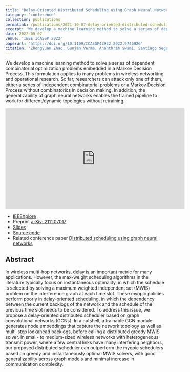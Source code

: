 ```yaml
---
title: "Delay-Oriented Distributed Scheduling using Graph Neural Networks"
category: 'conference'
collection: publications
permalink: /publications/2021-10-07-delay-oriented-distributed-scheduling-using-gcn.html
excerpt: 'We develop a machine learning method to solve a series of dependent combinatorial optimization problems embedded in a Markov Decision Process. This formulation applies to many problems in wireless networking and operational research. So far, researchers can attack only one of them but their combination.'
date: 2022-05-07
venue: 'IEEE ICASSP 2022'
paperurl: 'https://doi.org/10.1109/ICASSP43922.2022.9746926'
citation: 'Zhongyuan Zhao, Gunjan Verma, Ananthram Swami, Santiago Segarra, &quot; Delay-Oriented Distributed Scheduling Using Graph Neural Networks,&quot; <i>IEEE ICASSP 2022</i>, pp. 8902-8906, doi: 10.1109/ICASSP43922.2022.9746926.'
---
```


We develop a machine learning method to solve a series of dependent combinatorial optimization problems embedded in a Markov Decision Process. This formulation applies to many problems in wireless networking and operational research. So far, researchers can attack only one of them, either a series of independent combinatorial problems or a Markov Decision Process without combinatorics in decision making. In addition, the generalizability of graph neural networks enables the trained pipeline to work for different/dynamic topologies without retraining.


<iframe width="560" height="315" src="https://www.youtube.com/embed/lZscLy16TFY" title="YouTube video player" frameborder="0" allow="accelerometer; autoplay; clipboard-write; encrypted-media; gyroscope; picture-in-picture" allowfullscreen></iframe>

- [IEEEXplore](https://doi.org/10.1109/ICASSP43922.2022.9746926)
- Preprint [arXiv: 2111.07017](https://arxiv.org/pdf/2111.07017)
- [Slides](/files/Zhao_DelayScheduling_ICASSP22.pdf) 
- [Source code](https://github.com/zhongyuanzhao/gcn-dql)
- Related conference paper [Distributed scheduling using graph neural networks](/publications/2021-01-30-DGCN.html)


## Abstract

In wireless multi-hop networks, delay is an important metric for many applications. However, the max-weight scheduling algorithms in the literature typically focus on instantaneous optimality, in which the schedule is selected by solving a maximum weighted independent set (MWIS) problem on the interference graph at each time slot. These myopic policies perform poorly in delay-oriented scheduling, in which the dependency between the current backlogs of the network and the schedule of the previous time slot needs to be considered. To address this issue, we propose a delay-oriented distributed scheduler based on graph convolutional networks (GCNs). In a nutshell, a trainable GCN module generates node embeddings that capture the network topology as well as multi-step lookahead backlogs, before calling a distributed greedy MWIS solver. In small- to medium-sized wireless networks with heterogeneous transmit power, where a few central links have many interfering neighbors, our proposed distributed scheduler can outperform the myopic schedulers based on greedy and instantaneously optimal MWIS solvers, with good generalizability across graph models and minimal increase in communication complexity.



